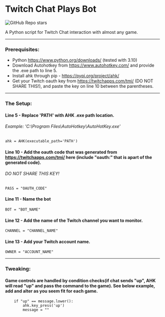 # Twitch Chat Plays Bot
![GitHub Repo stars](https://img.shields.io/github/stars/lulzwes/twitch-chat-plays-bot?style=social)

A Python script for Twitch Chat interaction with almost any game.

----
### Prerequisites:
- Python https://www.python.org/downloads/ (tested with 3.10)
- Download Autohotkey from https://www.autohotkey.com/ and provide the .exe path to line 5. 
- Install ahk through pip - https://pypi.org/project/ahk/
- Get your Twitch oauth key from https://twitchapps.com/tmi/ (DO NOT SHARE THIS!), and paste the key on line 10 between the parentheses. 

----
### The Setup:

#### Line 5 - Replace 'PATH' with AHK .exe path location.
###### Example: 'C:\Program Files\AutoHotkey\AutoHotKey.exe'
    ahk = AHK(executable_path='PATH')

#### Line 10 - Add the oauth code that was generated from https://twitchapps.com/tmi/ here (include "oauth:" that is apart of the generated code).
###### DO NOT SHARE THIS KEY!
    PASS = "OAUTH_CODE"

#### Line 11 - Name the bot
    BOT = "BOT_NAME"

#### Line 12 - Add the name of the Twitch channel you want to monitor.
    CHANNEL = "CHANNEL_NAME"

#### Line 13 - Add your Twitch account name.
    OWNER = "ACCOUNT_NAME"

----
### Tweaking:

#### Game controls are handled by condition checks(if chat sends "up", AHK will read "up" and pass the command to the game). See below example, add and alter as you seem fit for each game.

        if "up" == message.lower():
            ahk.key_press('up')
            message = ""